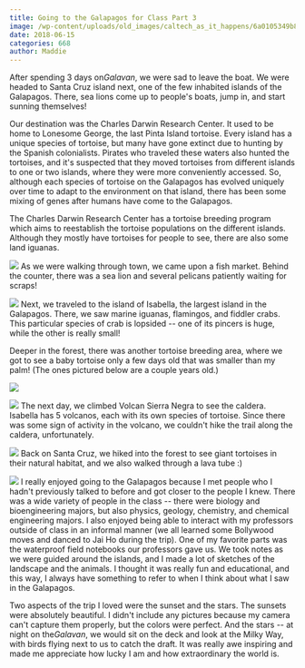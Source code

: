 ```yaml
---
title: Going to the Galapagos for Class Part 3
image: /wp-content/uploads/old_images/caltech_as_it_happens/6a0105349b8251970b0223c84d8c0d200c.jpg
date: 2018-06-15
categories: 668
author: Maddie
---
```



After spending 3 days on*Galavan*, we were sad to leave the boat. We were headed to Santa Cruz island next, one of the few inhabited islands of the Galapagos. There, sea lions come up to people's boats, jump in, and start sunning themselves!

Our destination was the Charles Darwin Research Center. It used to be home to Lonesome George, the last Pinta Island tortoise. Every island has a unique species of tortoise, but many have gone extinct due to hunting by the Spanish colonialists. Pirates who traveled these waters also hunted the tortoises, and it's suspected that they moved tortoises from different islands to one or two islands, where they were more conveniently accessed. So, although each species of tortoise on the Galapagos has evolved uniquely over time to adapt to the environment on that island, there has been some mixing of genes after humans have come to the Galapagos.

The Charles Darwin Research Center has a tortoise breeding program which aims to reestablish the tortoise populations on the different islands. Although they mostly have tortoises for people to see, there are also some land iguanas.


![](/old_images/caltech_as_it_happens/6a0105349b8251970b0223c84d8c05200c.jpg)
As we were walking through town, we came upon a fish market. Behind the counter, there was a sea lion and several pelicans patiently waiting for scraps!

![](/old_images/caltech_as_it_happens/6a0105349b8251970b0223c84d8bf1200c.jpg)
Next, we traveled to the island of Isabella, the largest island in the Galapagos. There, we saw marine iguanas, flamingos, and fiddler crabs. This particular species of crab is lopsided -- one of its pincers is huge, while the other is really small!

Deeper in the forest, there was another tortoise breeding area, where we got to see a baby tortoise only a few days old that was smaller than my palm! (The ones pictured below are a couple years old.)

![](/old_images/caltech_as_it_happens/6a0105349b8251970b0223c84d8c09200c.jpg)


![](/old_images/6a0105349b8251970b0223c84d8bf5200c-500wi.jpg)
The next day, we climbed Volcan Sierra Negra to see the caldera. Isabella has 5 volcanos, each with its own species of tortoise. Since there was some sign of activity in the volcano, we couldn't hike the trail along the caldera, unfortunately.


![](/old_images/caltech_as_it_happens/6a0105349b8251970b0223c84d8c01200c.jpg)
Back on Santa Cruz, we hiked into the forest to see giant tortoises in their natural habitat, and we also walked through a lava tube :)

![](/old_images/caltech_as_it_happens/6a0105349b8251970b0224e03c35cc200d.jpg)
I really enjoyed going to the Galapagos because I met people who I hadn't previously talked to before and got closer to the people I knew. There was a wide variety of people in the class -- there were biology and bioengineering majors, but also physics, geology, chemistry, and chemical engineering majors. I also enjoyed being able to interact with my professors outside of class in an informal manner (we all learned some Bollywood moves and danced to Jai Ho during the trip). One of my favorite parts was the waterproof field notebooks our professors gave us. We took notes as we were guided around the islands, and I made a lot of sketches of the landscape and the animals. I thought it was really fun and educational, and this way, I always have something to refer to when I think about what I saw in the Galapagos.

Two aspects of the trip I loved were the sunset and the stars. The sunsets were absolutely beautiful. I didn't include any pictures because my camera can't capture them properly, but the colors were perfect. And the stars -- at night on the*Galavan*, we would sit on the deck and look at the Milky Way, with birds flying next to us to catch the draft. It was really awe inspiring and made me appreciate how lucky I am and how extraordinary the world is.

